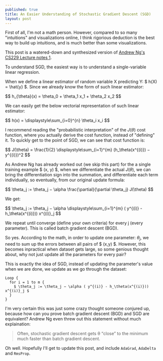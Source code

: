 ```yaml
---
published: true
title: An Easier Understanding of Stochastic Gradient Descent (SGD)
layout: post
---
```





First of all, I'm not a math person. However, compared to so many "intuitions" and visualizations online, I think rigorious deduction is the best way to build up intuitions, and is much better than some visualizations.

This post is a watered-down and synthesized version of [Andrew Ng's CS229 Lecture notes 1](http://cs229.stanford.edu/notes/cs229-notes1.pdf).

To understand SGD, the easiest way is to understand a single-variable linear regression.

When we define a linear estimator of random variable X predicting Y: $ h(X) =  \hat{y} $. Since we already know the form of such linear estimator:

<div>$$ h_{\theta}(x) = \theta_0 + \theta_1 x_1 + \theta_2 x_2 $$</div>

We can easily get the below vectorial representation of such linear estimator:

<div> $$ h(x) = \displaystyle\sum_{i=0}^{n} \theta_i x_i  $$ </div>

I recommend reading the "probabilistic interpretation" of the $J(\theta)$ cost function, where you actually derive the cost function, instead of "defining" it. To quickly get to the point of SGD, we can see that cost function is:

<div> $$ J(\theta) = \frac{1}{2} \displaystyle\sum_{i=1}^{m} (h_\theta(x^{(i)}) − y^{(i)})^2 $$ </div>

As Andrew Ng has already worked out (we skip this part) for the a single training example $ (x, y) $, when we differentiate the actual $J(\theta)$, we can bring the differentiation sign into the summation, and differentiate each term individually, so eventually, from our original update formula:

<div> $$ \theta_j := \theta_j − \alpha \frac{\partial}{\partial \theta_j} J(\theta) $$ </div>

We get:

<div> $$ \theta_j := \theta_j − \alpha \displaystyle\sum_{i=1}^{m} ( y^{(i)} - h_\theta(x^{(i)})) x^{(i)}_j $$ </div>

We repeat until converge (define your own criteria) for every j (every parameter). This is called batch gradient descent (BGD).

So yes. According to the math, in order to update one parameter: $\theta_j$, we need to sum up the errors between all pairs of $ (x,y) $. However, this becomes inpractical when dataset gets large, so some genious thought about, why not just update all the parameters for every pair?

This is exactly the idea of SGD, instead of updating the parameter's value when we are done, we update as we go through the dataset:

```
Loop {
  for i = 1 to m {
  	$ \theta_j := \theta_j − \alpha ( y^{(i)} - h_\theta(x^{(i)})) x^{(i)}_j $
  }
}
```

I'm very certain this was just some crazy thought someone conjured up, because how can you prove batch gradient descent (BGD) and SGD are equivalent? Andrew Ng even threw out this statement without much explaination:

> Often, stochastic gradient descent gets θ “close” to the minimum much faster than batch gradient descent.

Oh well. Hopefully I'll get to update this post, and include `AdaGrad`, `AdaDelta` and `RmsProp`.
